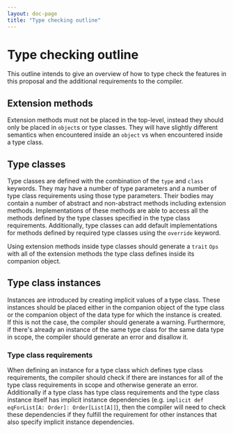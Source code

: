```yaml
---
layout: doc-page
title: "Type checking outline"
---
```


# Type checking outline

This outline intends to give an overview of how to type check the features in this proposal and the additional requirements to the compiler.

## Extension methods

Extension methods must not be placed in the top-level, instead they should only be placed in `object`s or type classes.
They will have slightly different semantics when encountered inside an `object` vs when encountered inside a type class.

## Type classes

Type classes are defined with the combination of the `type` and `class` keywords. They may have a number of type parameters and a number of type class requirements using those type parameters.
Their bodies may contain a number of abstract and non-abstract methods including extension methods.
Implementations of these methods are able to access all the methods defined by the type classes specified in the type class requirements.
Additionally, type classes can add default implementations for methods defined by required type classes using the `override` keyword.

Using extension methods inside type classes should generate a `trait` `Ops` with all of the extension methods the type class defines inside its companion object.


## Type class instances

Instances are introduced by creating implicit values of a type class.
These instances should be placed either in the companion object of the type class or the companion object of the data type for which the instance is created.
If this is not the case, the compiler should generate a warning.
Furthermore, if there's already an instance of the same type class for the same data type in scope, the compiler should generate an error and disallow it.

### Type class requirements

When defining an instance for a type class which defines type class requirements, the compiler should check if there are instances for all of the type class requirements in scope and otherwise generate an error.
Additionally if a type class has type class requirements and the type class instance itself has implicit instance dependencies (e.g. `implicit def eqForList[A: Order]: Order[List[A]]`), then the compiler will need to check these dependencies if they fulfill the requirement for other instances that also specify implicit instance dependencies.


